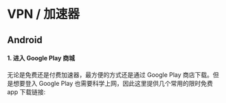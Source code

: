 # VPN / 加速器

## Android

#### 1. 进入 Google Play 商城

无论是免费还是付费加速器，最方便的方式还是通过 Google Play 商店下载。但是想要登入 Google Play 也需要科学上网，因此这里提供几个常用的限时免费 app 下载链接:


